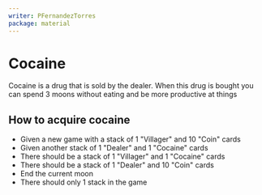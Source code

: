 ```yaml
---
writer: PFernandezTorres
package: material
---
```


# Cocaine

Cocaine is a drug that is sold by the dealer. When this drug is bought you can spend 3 moons without eating and be more productive at things

## How to acquire cocaine
 * Given a new game with a stack of 1 "Villager" and 10 "Coin" cards
 * Given another stack of 1 "Dealer" and 1 "Cocaine" cards
 * There should be a stack of 1 "Villager" and 1 "Cocaine" cards
 * There should be a stack of 1 "Dealer" and 10 "Coin" cards
 * End the current moon
 * There should only 1 stack in the game
